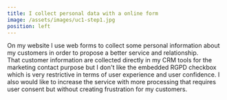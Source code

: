 ```yaml
---
title: I collect personal data with a online form 
image: /assets/images/uc1-step1.jpg
position: left
---
```


On my website I use web forms to collect some personal information about my customers in order to propose 
a better service and relationship.  
That customer information are collected directly in my CRM tools for the marketing contact
purpose but I don't like the embedded RGPD checkbox which is very restrictive in terms of 
user experience and user confidence. 
I also would like to increase the service with more processing that requires user consent but without
creating frustration for my customers.
